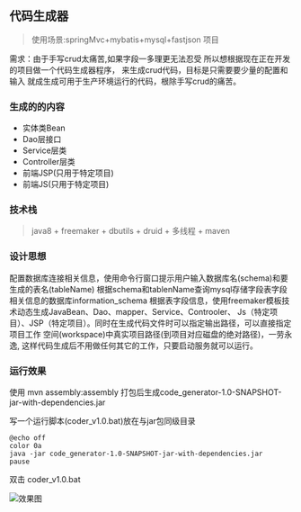## 代码生成器
>使用场景:springMvc+mybatis+mysql+fastjson 项目

需求：由于手写crud太痛苦,如果字段一多理更无法忍受
所以想根据现在正在开发的项目做一个代码生成器程序，
来生成crud代码，目标是只需要要少量的配置和输入
就成生成可用于生产环境运行的代码，根除手写crud的痛苦。

### 生成的的内容
+ 实体类Bean
+ Dao层接口
+ Service层类
+ Controller层类
+ 前端JSP(只用于特定项目)
+ 前端JS(只用于特定项目)

### 技术栈
>java8 + freemaker + dbutils + druid + 多线程 + maven

### 设计思想
配置数据库连接相关信息，使用命令行窗口提示用户输入数据库名(schema)和要生成的表名(tableName)
根据schema和tablenName查询mysql存储字段表字段相关信息的数据库information_schema
根据表字段信息，使用freemaker模板技术动态生成JavaBean、Dao、mapper、Service、Controoler、
Js（特定项目）、JSP（特定项目）。同时在生成代码文件时可以指定输出路径，可以直接指定项目工作
空间(workspace)中真实项目路径(到项目对应磁盘的绝对路径)，一劳永逸,
这样代码生成后不用做任何其它的工作，只要启动服务就可以运行。

### 运行效果
使用 mvn assembly:assembly 打包后生成code_generator-1.0-SNAPSHOT-jar-with-dependencies.jar

写一个运行脚本(coder_v1.0.bat)放在与jar包同级目录
```
@echo off
color 0a
java -jar code_generator-1.0-SNAPSHOT-jar-with-dependencies.jar
pause

```
双击 coder_v1.0.bat

![效果图](images/run.png)
